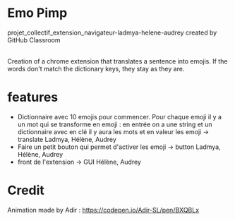 # Emo Pimp
projet_collectif_extension_navigateur-ladmya-helene-audrey created by GitHub Classroom <br> <br>

Creation of a chrome extension that translates a sentence into emojis. If the words don't match the dictionary keys, they stay as they are. <br>

# features
- Dictionnaire avec 10 emojis pour commencer. Pour chaque emoji il y a un mot qui se transforme en emoji : en entrée on a une string et un dictionnaire avec en clé il y aura les mots et en valeur les emoji -> translate Ladmya, Hélène, Audrey
- Faire un petit bouton qui permet d'activer les emoji -> button Ladmya, Hélène, Audrey 
- front de l'extension -> GUI Hélène, Audrey

# Credit
Animation made by Adir : https://codepen.io/Adir-SL/pen/BXQBLx
